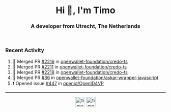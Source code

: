 <h1 align="center">Hi 👋, I'm Timo</h1>
<h3 align="center">A developer from Utrecht, The Netherlands</h3>
<br/>
<!-- https://github.com/rahuldkjain/github-profile-readme-generator --!>

<!--  <p align="left"><img src="https://github-readme-stats.vercel.app/api?username=timoglastra&show_icons=true&count_private=true&" alt="timoglastra" /></p> --!>

<!--
Github language stats
<p align="left"><img src="https://github-readme-stats.vercel.app/api/top-langs/?username=timoglastra&layout=compact" alt="timoglastra" /><p>
-->

<!-- Codestats language stats -->
<!-- <p align="left"><img src="https://codestats-readme.vercel.app/api/top-langs/?username=timoglastra&layout=compact&language_count=12" alt="timoglastra" /><p>    --!>
  
<h3>Recent Activity</h3>

<!--START_SECTION:activity-->
1. 🎉 Merged PR [#2216](https://github.com/openwallet-foundation/credo-ts/pull/2216) in [openwallet-foundation/credo-ts](https://github.com/openwallet-foundation/credo-ts)
2. 🎉 Merged PR [#2211](https://github.com/openwallet-foundation/credo-ts/pull/2211) in [openwallet-foundation/credo-ts](https://github.com/openwallet-foundation/credo-ts)
3. 🎉 Merged PR [#2218](https://github.com/openwallet-foundation/credo-ts/pull/2218) in [openwallet-foundation/credo-ts](https://github.com/openwallet-foundation/credo-ts)
4. 🎉 Merged PR [#36](https://github.com/openwallet-foundation/askar-wrapper-javascript/pull/36) in [openwallet-foundation/askar-wrapper-javascript](https://github.com/openwallet-foundation/askar-wrapper-javascript)
5. ❗ Opened issue [#447](https://github.com/openid/OpenID4VP/issues/447) in [openid/OpenID4VP](https://github.com/openid/OpenID4VP)
<!--END_SECTION:activity-->

---

<p align="center">
<a href="https://twitter.com/timoglastra" target="blank"><img align="center" src="https://cdn.jsdelivr.net/npm/simple-icons@3.0.1/icons/twitter.svg" alt="timoglastra" height="30" width="30" /></a>
<a href="https://linkedin.com/in/timoglastra" target="blank"><img align="center" src="https://cdn.jsdelivr.net/npm/simple-icons@3.0.1/icons/linkedin.svg" alt="timoglastra" height="30" width="30" /></a>
</p>



